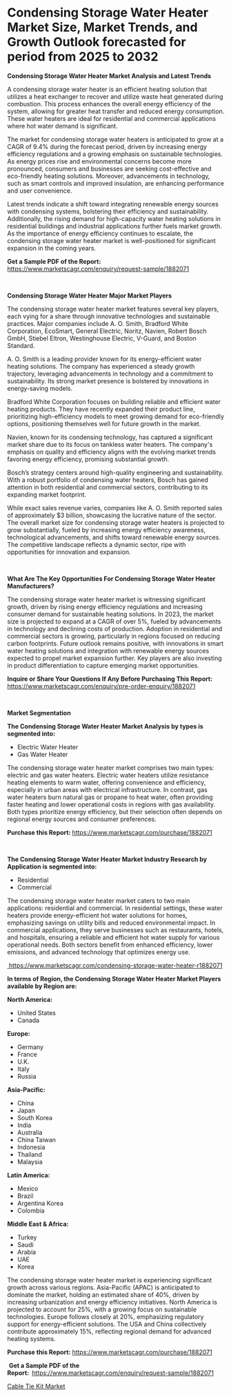 <p><h1>Condensing Storage Water Heater Market Size, Market Trends, and Growth Outlook forecasted for period from 2025 to 2032</h1></p><p><strong>Condensing Storage Water Heater Market Analysis and Latest Trends</strong></p>
<p><p>A condensing storage water heater is an efficient heating solution that utilizes a heat exchanger to recover and utilize waste heat generated during combustion. This process enhances the overall energy efficiency of the system, allowing for greater heat transfer and reduced energy consumption. These water heaters are ideal for residential and commercial applications where hot water demand is significant.</p><p>The market for condensing storage water heaters is anticipated to grow at a CAGR of 9.4% during the forecast period, driven by increasing energy efficiency regulations and a growing emphasis on sustainable technologies. As energy prices rise and environmental concerns become more pronounced, consumers and businesses are seeking cost-effective and eco-friendly heating solutions. Moreover, advancements in technology, such as smart controls and improved insulation, are enhancing performance and user convenience.</p><p>Latest trends indicate a shift toward integrating renewable energy sources with condensing systems, bolstering their efficiency and sustainability. Additionally, the rising demand for high-capacity water heating solutions in residential buildings and industrial applications further fuels market growth. As the importance of energy efficiency continues to escalate, the condensing storage water heater market is well-positioned for significant expansion in the coming years.</p></p>
<p><strong>Get a Sample PDF of the Report:&nbsp;</strong> <a href="https://www.marketscagr.com/enquiry/request-sample/1882071?utm_campaign=2236&utm_medium=2&utm_source=Github&utm_content=ia&utm_term=09022025&utm_id=condensing-storage-water-heater">https://www.marketscagr.com/enquiry/request-sample/1882071</a></p>
<p>&nbsp;</p>
<p><strong>Condensing Storage Water Heater Major Market Players</strong></p>
<p><p>The condensing storage water heater market features several key players, each vying for a share through innovative technologies and sustainable practices. Major companies include A. O. Smith, Bradford White Corporation, EcoSmart, General Electric, Noritz, Navien, Robert Bosch GmbH, Stiebel Eltron, Westinghouse Electric, V-Guard, and Boston Standard.</p><p>A. O. Smith is a leading provider known for its energy-efficient water heating solutions. The company has experienced a steady growth trajectory, leveraging advancements in technology and a commitment to sustainability. Its strong market presence is bolstered by innovations in energy-saving models.</p><p>Bradford White Corporation focuses on building reliable and efficient water heating products. They have recently expanded their product line, prioritizing high-efficiency models to meet growing demand for eco-friendly options, positioning themselves well for future growth in the market.</p><p>Navien, known for its condensing technology, has captured a significant market share due to its focus on tankless water heaters. The company's emphasis on quality and efficiency aligns with the evolving market trends favoring energy efficiency, promising substantial growth.</p><p>Bosch’s strategy centers around high-quality engineering and sustainability. With a robust portfolio of condensing water heaters, Bosch has gained attention in both residential and commercial sectors, contributing to its expanding market footprint.</p><p>While exact sales revenue varies, companies like A. O. Smith reported sales of approximately $3 billion, showcasing the lucrative nature of the sector. The overall market size for condensing storage water heaters is projected to grow substantially, fueled by increasing energy efficiency awareness, technological advancements, and shifts toward renewable energy sources. The competitive landscape reflects a dynamic sector, ripe with opportunities for innovation and expansion.</p></p>
<p>&nbsp;</p>
<p><strong>What Are The Key Opportunities For Condensing Storage Water Heater Manufacturers?</strong></p>
<p><p>The condensing storage water heater market is witnessing significant growth, driven by rising energy efficiency regulations and increasing consumer demand for sustainable heating solutions. In 2023, the market size is projected to expand at a CAGR of over 5%, fueled by advancements in technology and declining costs of production. Adoption in residential and commercial sectors is growing, particularly in regions focused on reducing carbon footprints. Future outlook remains positive, with innovations in smart water heating solutions and integration with renewable energy sources expected to propel market expansion further. Key players are also investing in product differentiation to capture emerging market opportunities.</p></p>
<p><strong>Inquire or Share Your Questions If Any Before Purchasing This Report:</strong> <a href="https://www.marketscagr.com/enquiry/pre-order-enquiry/1882071?utm_campaign=2236&utm_medium=2&utm_source=Github&utm_content=ia&utm_term=09022025&utm_id=condensing-storage-water-heater">https://www.marketscagr.com/enquiry/pre-order-enquiry/1882071</a></p>
<p>&nbsp;</p>
<p><strong>Market Segmentation</strong></p>
<p><strong>The Condensing Storage Water Heater Market Analysis by types is segmented into:</strong></p>
<p><ul><li>Electric Water Heater</li><li>Gas Water Heater</li></ul></p>
<p><p>The condensing storage water heater market comprises two main types: electric and gas water heaters. Electric water heaters utilize resistance heating elements to warm water, offering convenience and efficiency, especially in urban areas with electrical infrastructure. In contrast, gas water heaters burn natural gas or propane to heat water, often providing faster heating and lower operational costs in regions with gas availability. Both types prioritize energy efficiency, but their selection often depends on regional energy sources and consumer preferences.</p></p>
<p><strong>Purchase this Report:&nbsp;</strong><a href="https://www.marketscagr.com/purchase/1882071?utm_campaign=2236&utm_medium=2&utm_source=Github&utm_content=ia&utm_term=09022025&utm_id=condensing-storage-water-heater">https://www.marketscagr.com/purchase/1882071</a></p>
<p>&nbsp;</p>
<p><strong>The Condensing Storage Water Heater Market Industry Research by Application is segmented into:</strong></p>
<p><ul><li>Residential</li><li>Commercial</li></ul></p>
<p><p>The condensing storage water heater market caters to two main applications: residential and commercial. In residential settings, these water heaters provide energy-efficient hot water solutions for homes, emphasizing savings on utility bills and reduced environmental impact. In commercial applications, they serve businesses such as restaurants, hotels, and hospitals, ensuring a reliable and efficient hot water supply for various operational needs. Both sectors benefit from enhanced efficiency, lower emissions, and advanced technology that optimizes energy use.</p></p>
<p><a href="https://www.marketscagr.com/condensing-storage-water-heater-r1882071?utm_campaign=2236&utm_medium=2&utm_source=Github&utm_content=ia&utm_term=09022025&utm_id=condensing-storage-water-heater">&nbsp;https://www.marketscagr.com/condensing-storage-water-heater-r1882071</a></p>
<p><strong>In terms of Region, the Condensing Storage Water Heater Market Players available by Region are:</strong></p>
<p>
    <p> <strong> North America: </strong>
        <ul>
            <li>United States</li>
            <li>Canada</li>
        </ul>
        </p> 
    <p> <strong> Europe: </strong>
        <ul>
            <li>Germany</li>
            <li>France</li>
            <li>U.K.</li>
            <li>Italy</li>
            <li>Russia</li>
        </ul>
        </p> 
    <p> <strong> Asia-Pacific: </strong>
        <ul>
            <li>China</li>
            <li>Japan</li>
            <li>South Korea</li>
            <li>India</li>
            <li>Australia</li>
            <li>China Taiwan</li>
            <li>Indonesia</li>
            <li>Thailand</li>
            <li>Malaysia</li>
        </ul>
        </p> 
    <p> <strong> Latin America: </strong>
        <ul>
            <li>Mexico</li>
            <li>Brazil</li>
            <li>Argentina Korea</li>
            <li>Colombia</li>
        </ul>
        </p> 
    <p> <strong> Middle East & Africa: </strong>
        <ul>
            <li>Turkey</li>
            <li>Saudi</li>
            <li>Arabia</li>
            <li>UAE</li>
            <li>Korea</li>
        </ul>
    </p>
    </p>
<p><p>The condensing storage water heater market is experiencing significant growth across various regions. Asia-Pacific (APAC) is anticipated to dominate the market, holding an estimated share of 40%, driven by increasing urbanization and energy efficiency initiatives. North America is projected to account for 25%, with a growing focus on sustainable technologies. Europe follows closely at 20%, emphasizing regulatory support for energy-efficient solutions. The USA and China collectively contribute approximately 15%, reflecting regional demand for advanced heating systems.</p></p>
<p><strong>Purchase this Report: </strong><a href="https://www.marketscagr.com/purchase/1882071?utm_campaign=2236&utm_medium=2&utm_source=Github&utm_content=ia&utm_term=09022025&utm_id=condensing-storage-water-heater">https://www.marketscagr.com/purchase/1882071</a></p>
<p>&nbsp;<strong>Get a Sample PDF of the Report:&nbsp;&nbsp;</strong><a href="https://www.marketscagr.com/enquiry/request-sample/1882071?utm_campaign=2236&utm_medium=2&utm_source=Github&utm_content=ia&utm_term=09022025&utm_id=condensing-storage-water-heater">https://www.marketscagr.com/enquiry/request-sample/1882071</a></p>
<p><strong></strong></p>
<p><p><a href="https://github.com/sherikacas30/Market-Research-Report-List-1/blob/main/cable-tie-kit-market.md?utm_campaign=2236&utm_medium=2&utm_source=Github&utm_content=ia&utm_term=09022025&utm_id=condensing-storage-water-heater">Cable Tie Kit Market</a></p></p>
